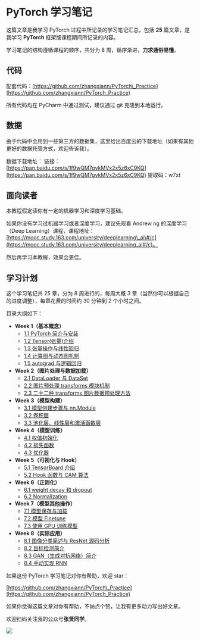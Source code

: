# PyTorch 学习笔记

这篇文章是我学习 PyTorch 过程中所记录的学习笔记汇总，包括 **25** 篇文章，是我学习 **PyTorch** 框架版课程期间所记录的内容。

学习笔记的结构遵循课程的顺序，共分为 8 周，循序渐进，**力求通俗易懂**。

## 代码

配套代码：[https://github.com/zhangxiann/PyTorch\_Practice](https://github.com/zhangxiann/PyTorch_Practice)

所有代码均在 PyCharm 中通过测试，建议通过 git 克隆到本地运行。

## 数据

由于代码中会用到一些第三方的数据集，这里给出百度云的下载地址（如果有其他更好的数据托管方式，欢迎告诉我）。

数据下载地址： 链接：[https://pan.baidu.com/s/1f9wQM7gvkMVx2x5z6xC9KQ](https://pan.baidu.com/s/1f9wQM7gvkMVx2x5z6xC9KQ) 提取码：w7xt

## 面向读者

本教程假定读你有一定的机器学习和深度学习基础。

如果你没有学习过机器学习或者深度学习，建议先观看 Andrew ng 的深度学习（Deep Learning）课程，课程地址： [https://mooc.study.163.com/university/deeplearning\_ai\#/c](https://mooc.study.163.com/university/deeplearning_ai#/c)。

然后再学习本教程，效果会更佳。

## 学习计划

这个学习笔记共 25 章，分为 8 周进行的，每周大概 3 章（当然你可以根据自己的进度调整），每章花费的时间约 30 分钟到 2 个小时之间。

目录大纲如下：

* **Week 1（基本概念）**
  * [1.1 PyTorch 简介与安装](https://blog.zhangxiann.com/202002022039/)
  * [1.2 Tensor\(张量\)介绍](https://blog.zhangxiann.com/202002052039/)
  * [1.3 张量操作与线性回归](https://blog.zhangxiann.com/202002082037/)
  * [1.4 计算图与动态图机制](https://blog.zhangxiann.com/202002112035/)
  * [1.5 autograd 与逻辑回归](https://blog.zhangxiann.com/202002152033/)
* **Week 2（图片处理与数据加载）**
  * [2.1 DataLoader 与 DataSet](https://blog.zhangxiann.com/202002192017/)
  * [2.2 图片预处理 transforms 模块机制](https://blog.zhangxiann.com/202002212045/)
  * [2.3 二十二种 transforms 图片数据预处理方法](https://blog.zhangxiann.com/202002272047/)
* **Week 3（模型构建）**
  * [3.1 模型创建步骤与 nn.Module](https://blog.zhangxiann.com/202003012001/)
  * [3.2 卷积层](https://blog.zhangxiann.com/202003032009/)
  * [3.3 池化层、线性层和激活函数层](https://blog.zhangxiann.com/202003072007/)
* **Week 4（模型训练）**
  * [4.1 权值初始化](https://blog.zhangxiann.com/202003092013/)
  * [4.2 损失函数](https://blog.zhangxiann.com/202003132033/)
  * [4.3 优化器](https://blog.zhangxiann.com/202003172017/)
* **Week 5（可视化与 Hook）**
  * [5.1 TensorBoard 介绍](https://blog.zhangxiann.com/202003192045/)
  * [5.2 Hook 函数与 CAM 算法](https://blog.zhangxiann.com/202003232051/)
* **Week 6（正则化）**
  * [6.1 weight decay 和 dropout](https://blog.zhangxiann.com/202003272049/)
  * [6.2 Normalization](https://blog.zhangxiann.com/202004011919/)
* **Week 7（模型其他操作）**
  * [7.1 模型保存与加载](https://blog.zhangxiann.com/202004051903/)
  * [7.2 模型 Finetune](https://blog.zhangxiann.com/202004091911/)
  * [7.3 使用 GPU 训练模型](https://blog.zhangxiann.com/202004151915/)
* **Week 8（实际应用）**
  * [8.1 图像分类简述与 ResNet 源码分析](https://blog.zhangxiann.com/202004171947/)
  * [8.2 目标检测简介](https://blog.zhangxiann.com/202004211903/)
  * [8.3 GAN（生成对抗网络）简介](https://blog.zhangxiann.com/202004231855/)
  * [8.4 手动实现 RNN](https://blog.zhangxiann.com/202004271841/)

如果这份 PyTorch 学习笔记对你有帮助，欢迎 star：

[https://github.com/zhangxiann/PyTorch\_Practice](https://github.com/zhangxiann/PyTorch_Practice)

如果你觉得这篇文章对你有帮助，不妨点个赞，让我有更多动力写出好文章。

欢迎扫码关注我的公众号**张贤同学**。

![](https://image.zhangxiann.com/QRcode_8cm.jpg)

